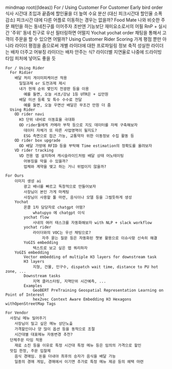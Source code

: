 mindmap
  root((Ideas))
    For / Using Customer
      For Customer
        Early bird order
          식사 시간대 초입과 끝즘에 할인율을 더 높여 수요 분산 (대신 피크시간대 할인율 소폭 감소)
          피크시간 대에 다른 어플로 이동하는 경우는 없을까?
        Food Mate
          나와 비슷한 주문 패턴을 하는 동네친구를 이어주자
          초반엔 기능보단 재미요소로서의 어필
          RnP + 실시간 '주위' 동네 친구로 우선 필터링하면 어떨지
        Yochat
          yochat order
            채팅을 통해서 고객이 주문을 할 수 있으면 어떨까?
      Using Customer
        Rider Scoring
          가게 평점 뿐만 아니라 라이더 평점을 줌으로써 개별 라이더에 대한 프로파일링 정보 축적
          성실한 라이더는 배차 더주고 어뷰징 라이더는 배차 안주는 식?
          라이더별 지연율로 나중에 드라이빙 타임 피처에 넣어도 좋을 듯
      
        
    For / Using Rider
      For Ridier
        배달 처리 게이미피케이션 적용
          일일과제 or 도전과제 제시
          내가 현재 순위 몇인지 전광판 등을 이용
            예를 들면, 오늘 서초/강남 1등 UTR은 + 십만원
          배달 미션 등록 및 특수 수수료 전달
            예를 들면, 오늘 우면산 배달은 무조건 만원 더 줌
      Using Rider
        OD rider navi
          H3 단위 내비로 이동효율 극대화
          OD rider들에게 카메라 부착 등으로 지도 데이터를 자체 구축해보자
            데이터 자체가 또 따른 사업영역이 될지도?
            ESG 측면으로 접근 가능, 교통약자 위한 이동정보 수집 활동 등
        OD rider box upgrade
          OD 배달 가방에 RFID 등을 부탁해 Time estimation의 정확도를 올려보자
        VD rider tracking
          VD 전용 앱 설치하여 캐시슬라이드처럼 배달 상태 어노테이팅
            어뷰징을 막을 수 있을까?
            업체와 계약을 맺고 하는 거니 위법이지 않을까?

    For Ours
        이미지 생성 ai
            광고 배너를 빠르고 독창적으로 만들어보자
            사장님이 본인 가게 마케팅
            사장님이 사용할 툴 마련, 음식이나 모델 등을 그럴듯하게 생성
        Yochat
            온콜 1차 담당자로 chatgpt 어떰?
                whatupyo 에 chatgpt 이식
            yochat flow
                사내의 여러 태스크를 자동화해보자 with NLP + slack workflow
            yochat rider
                라이더와의 VOC는 우선 채팅으로?
                    자주 묻는 질문 등은 자동화된 챗봇 활용으로 이슈사항 신속히 해결
            YoGIS embedding
                텍스트로 보고 싶은 맵 쿼리하자
        YoGIS embedding 
            Vector embedding of multiple H3 layers for downstream task 
            H3 layers
                지형, 건물, 인구수, dispatch wait time, distance to PU hot zone, ...
            Downstream tasks 
                지역 클러스터링, 지역단위 시간예측, ...
            Examples
                GeoBERT PreTraining Geospatial Representation Learning on Point of Interest
                hex2vec Context Aware Embedding H3 Hexagons withOpenStreetMap Tags

    For Vendor
      사장님 메뉴 밀어주기
        사장님이 밀고 싶은 메뉴 상단노출
        가격할인이나 양 많이 옵션 등을 동적으로 조절
        시간대별 대표메뉴 자동변경 추천?
      단체주문 타임 적용
        재료 소진 등을 이유로 특정 시간대 특정 메뉴 등은 임의의 가격으로 할인
      맛집 한정, 주문 입찰제
        음식 경매임. 돈을 더내야 최후의 승자가 음식을 배달 가능
        일종의 경매 게임, 경매에서 이기면 추가로 특정 메뉴 제공 등의 헤택 마련
